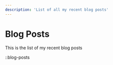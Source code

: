 ```yaml
---
description: 'List of all my recent blog posts'
---
```

# Blog Posts
This is the list of my recent blog posts

::blog-posts